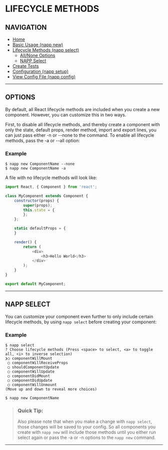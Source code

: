 # LIFECYCLE METHODS

## NAVIGATION

* [Home](../README.md)
* [Basic Usage (napp new)](./BASIC-USAGE.md)
* [Lifecycle Methods (napp select)](#lifecycle-methods)
  * [All/None Options](#options)
  * [NAPP Select](#napp-select)
* [Create Tests](./TESTS.md)
* [Configuration (napp setup)](./CONFIGURATION.md)
* [View Config File (napp config)](./CONFIG.md)

---

## OPTIONS

By default, all React lifecycle methods are included when you create a new component.  However, you can customize this in two ways.

First, to disable all lifecycle methods, and thereby create a component with only the state, default props, render method, import and export lines, you can just pass either -n or --none to the command.  To enable all lifecycle methods, pass the -a or --all option:

### Example

``` shell
$ napp new ComponentName --none
$ napp new ComponentName -a
```

A file with no lifecycle methods will look like:

``` javascript
import React, { Component } from 'react';

class MyComponent extends Component {
    constructor(props) {
        super(props);
        this.state = {
        };
    };

    static defaultProps = {
    }

    render() {
        return (
            <div>
                <h3>Hello World</h3>
            </div>
        );
    }
}

export default MyComponent;
```

---

## NAPP SELECT

You can customize your component even further to only include certain lifecycle methods, by using `napp select` before creating your component:

### Example

```
$ napp select
? Choose lifecycle methods (Press <space> to select, <a> to toggle all, <i> to inverse selection)
❯◯ componentWillMount
 ◯ componentWillReceiveProps
 ◯ shouldComponentUpdate
 ◯ componentWillUpdate
 ◯ componentDidMount
 ◯ componentDidUpdate
 ◯ componentWillUnmount
(Move up and down to reveal more choices)

$ napp new ComponentName
```

>### Quick Tip:
>Also please note that when you make a change with `napp select`, those changes will be saved to your config.  So all components you create with `napp new` will include those methods until you either run select again or pass the -a or -n options to the `napp new` command.

---